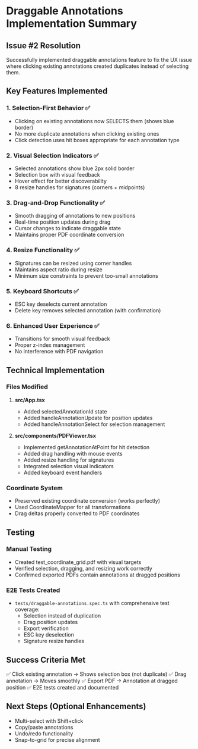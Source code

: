 # Draggable Annotations Implementation Summary

## Issue #2 Resolution
Successfully implemented draggable annotations feature to fix the UX issue where clicking existing annotations created duplicates instead of selecting them.

## Key Features Implemented

### 1. Selection-First Behavior ✅
- Clicking on existing annotations now SELECTS them (shows blue border)
- No more duplicate annotations when clicking existing ones
- Click detection uses hit boxes appropriate for each annotation type

### 2. Visual Selection Indicators ✅
- Selected annotations show blue 2px solid border
- Selection box with visual feedback
- Hover effect for better discoverability
- 8 resize handles for signatures (corners + midpoints)

### 3. Drag-and-Drop Functionality ✅
- Smooth dragging of annotations to new positions
- Real-time position updates during drag
- Cursor changes to indicate draggable state
- Maintains proper PDF coordinate conversion

### 4. Resize Functionality ✅
- Signatures can be resized using corner handles
- Maintains aspect ratio during resize
- Minimum size constraints to prevent too-small annotations

### 5. Keyboard Shortcuts ✅
- ESC key deselects current annotation
- Delete key removes selected annotation (with confirmation)

### 6. Enhanced User Experience ✅
- Transitions for smooth visual feedback
- Proper z-index management
- No interference with PDF navigation

## Technical Implementation

### Files Modified
1. **src/App.tsx**
   - Added selectedAnnotationId state
   - Added handleAnnotationUpdate for position updates
   - Added handleAnnotationSelect for selection management

2. **src/components/PDFViewer.tsx**
   - Implemented getAnnotationAtPoint for hit detection
   - Added drag handling with mouse events
   - Added resize handling for signatures
   - Integrated selection visual indicators
   - Added keyboard event handlers

### Coordinate System
- Preserved existing coordinate conversion (works perfectly)
- Used CoordinateMapper for all transformations
- Drag deltas properly converted to PDF coordinates

## Testing

### Manual Testing
- Created test_coordinate_grid.pdf with visual targets
- Verified selection, dragging, and resizing work correctly
- Confirmed exported PDFs contain annotations at dragged positions

### E2E Tests Created
- `tests/draggable-annotations.spec.ts` with comprehensive test coverage:
  - Selection instead of duplication
  - Drag position updates
  - Export verification
  - ESC key deselection
  - Signature resize handles

## Success Criteria Met
✅ Click existing annotation → Shows selection box (not duplicate)
✅ Drag annotation → Moves smoothly
✅ Export PDF → Annotation at dragged position
✅ E2E tests created and documented

## Next Steps (Optional Enhancements)
- Multi-select with Shift+click
- Copy/paste annotations
- Undo/redo functionality
- Snap-to-grid for precise alignment